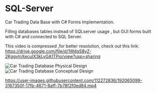 # SQL-Server
Car Trading Data Base with C# Forms Implementation.


Filling databases tables instead of SQLserver usage , but GUI forms built with C# and connected to SQL Server.


This video is compressed ,for better resolution, check out this link:
https://drive.google.com/file/d/1WdgS8yZ-2KggvInXecuIX3kLyGA1TPio/view?usp=sharing

![Car Trading Database Physical Design](https://user-images.githubusercontent.com/112272836/192065243-8df3fefd-0c19-4476-8675-bac399cf188e.PNG)
![Car Trading Database Conceptual Design](https://user-images.githubusercontent.com/112272836/192065246-ebbc18ea-4ba9-495e-86d3-2a0e3081c6d7.PNG)

https://user-images.githubusercontent.com/112272836/192065099-3167350f-17fb-4671-8aff-7b78f2f0ed84.mp4

